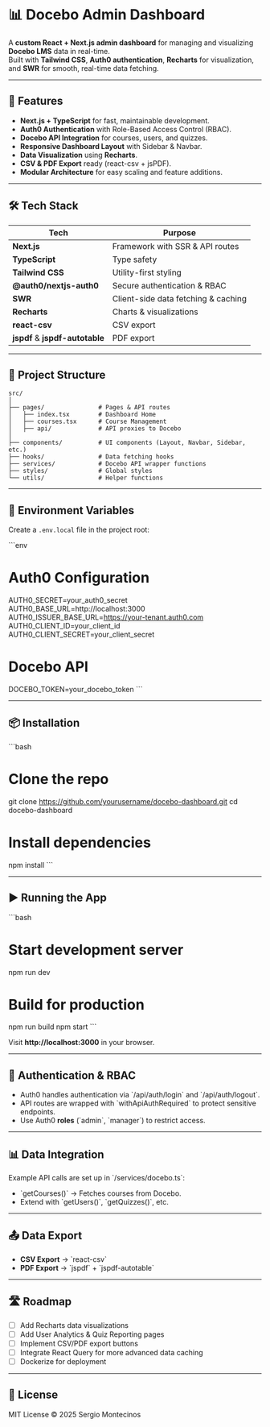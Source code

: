 # 📊 Docebo Admin Dashboard

A **custom React + Next.js admin dashboard** for managing and visualizing **Docebo LMS** data in real-time.  
Built with **Tailwind CSS**, **Auth0 authentication**, **Recharts** for visualization, and **SWR** for smooth, real-time data fetching.

---

## 🚀 Features
- **Next.js + TypeScript** for fast, maintainable development.
- **Auth0 Authentication** with Role-Based Access Control (RBAC).
- **Docebo API Integration** for courses, users, and quizzes.
- **Responsive Dashboard Layout** with Sidebar & Navbar.
- **Data Visualization** using **Recharts**.
- **CSV & PDF Export** ready (react-csv + jsPDF).
- **Modular Architecture** for easy scaling and feature additions.

---

## 🛠 Tech Stack
| Tech | Purpose |
|------|---------|
| **Next.js** | Framework with SSR & API routes |
| **TypeScript** | Type safety |
| **Tailwind CSS** | Utility-first styling |
| **@auth0/nextjs-auth0** | Secure authentication & RBAC |
| **SWR** | Client-side data fetching & caching |
| **Recharts** | Charts & visualizations |
| **react-csv** | CSV export |
| **jspdf** & **jspdf-autotable** | PDF export |

---

## 📂 Project Structure
```
src/
│
├── pages/               # Pages & API routes
│   ├── index.tsx        # Dashboard Home
│   ├── courses.tsx      # Course Management
│   ├── api/             # API proxies to Docebo
│
├── components/          # UI components (Layout, Navbar, Sidebar, etc.)
├── hooks/               # Data fetching hooks
├── services/            # Docebo API wrapper functions
├── styles/              # Global styles
└── utils/               # Helper functions
```

---

## 🔑 Environment Variables
Create a `.env.local` file in the project root:

\`\`\`env
# Auth0 Configuration
AUTH0_SECRET=your_auth0_secret
AUTH0_BASE_URL=http://localhost:3000
AUTH0_ISSUER_BASE_URL=https://your-tenant.auth0.com
AUTH0_CLIENT_ID=your_client_id
AUTH0_CLIENT_SECRET=your_client_secret

# Docebo API
DOCEBO_TOKEN=your_docebo_token
\`\`\`

---

## 📦 Installation
\`\`\`bash
# Clone the repo
git clone https://github.com/yourusername/docebo-dashboard.git
cd docebo-dashboard

# Install dependencies
npm install
\`\`\`

---

## ▶️ Running the App
\`\`\`bash
# Start development server
npm run dev

# Build for production
npm run build
npm start
\`\`\`

Visit **http://localhost:3000** in your browser.

---

## 🔐 Authentication & RBAC
- Auth0 handles authentication via \`/api/auth/login\` and \`/api/auth/logout\`.
- API routes are wrapped with \`withApiAuthRequired\` to protect sensitive endpoints.
- Use Auth0 **roles** (\`admin\`, \`manager\`) to restrict access.

---

## 📊 Data Integration
Example API calls are set up in \`/services/docebo.ts\`:
- \`getCourses()\` → Fetches courses from Docebo.
- Extend with \`getUsers()\`, \`getQuizzes()\`, etc.

---

## 📤 Data Export
- **CSV Export** → \`react-csv\`
- **PDF Export** → \`jspdf\` + \`jspdf-autotable\`

---

## 🛣 Roadmap
- [ ] Add Recharts data visualizations
- [ ] Add User Analytics & Quiz Reporting pages
- [ ] Implement CSV/PDF export buttons
- [ ] Integrate React Query for more advanced data caching
- [ ] Dockerize for deployment

---

## 📜 License
MIT License © 2025 Sergio Montecinos
